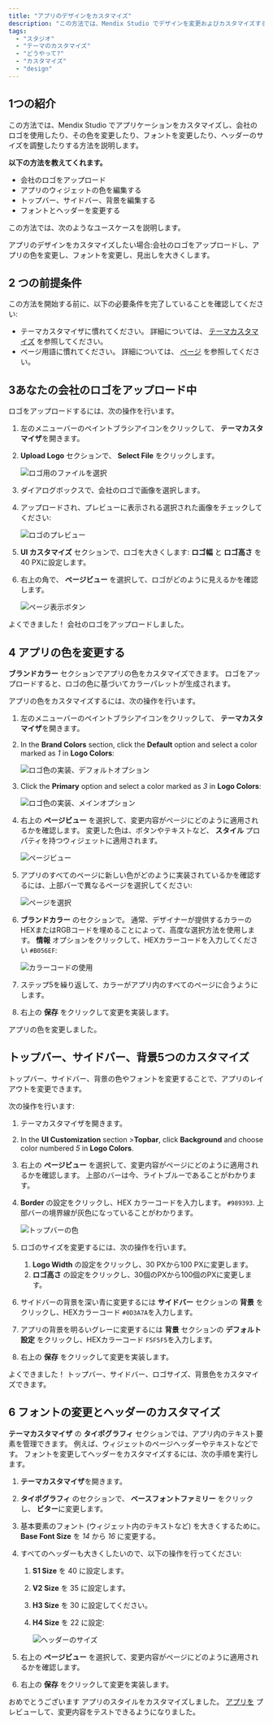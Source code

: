 ```yaml
---
title: "アプリのデザインをカスタマイズ"
description: "この方法では、Mendix Studio でデザインを変更およびカスタマイズする方法を説明します。"
tags:
  - "スタジオ"
  - "テーマのカスタマイズ"
  - "どうやって?"
  - "カスタマイズ"
  - "design"
---
```


## 1つの紹介

この方法では、Mendix Studio でアプリケーションをカスタマイズし、会社のロゴを使用したり、その色を変更したり、フォントを変更したり、ヘッダーのサイズを調整したりする方法を説明します。

**以下の方法を教えてくれます。**

* 会社のロゴをアップロード
* アプリのウィジェットの色を編集する
* トップバー、サイドバー、背景を編集する
* フォントとヘッダーを変更する

この方法では、次のようなユースケースを説明します。

アプリのデザインをカスタマイズしたい場合:会社のロゴをアップロードし、アプリの色を変更し、フォントを変更し、見出しを大きくします。

## 2 つの前提条件

この方法を開始する前に、以下の必要条件を完了していることを確認してください:

* テーマカスタマイザに慣れてください。 詳細については、 [テーマカスタマイズ](/studio/theme-customizer) を参照してください。
* ページ用語に慣れてください。 詳細については、 [ページ](/studio/page-editor) を参照してください。

## 3あなたの会社のロゴをアップロード中

ロゴをアップロードするには、次の操作を行います。

1. 左のメニューバーのペイントブラシアイコンをクリックして、 **テーマカスタマイザ**を開きます。

2. **Upload Logo** セクションで、 **Select File** をクリックします。

    ![ロゴ用のファイルを選択](attachments/theme-customizer-how-to-customize-design/select-logo.png)

3. ダイアログボックスで、会社のロゴで画像を選択します。

4. アップロードされ、プレビューに表示される選択された画像をチェックしてください:

    ![ロゴのプレビュー](attachments/theme-customizer-how-to-customize-design/logo-preview.png)

5. **UI カスタマイズ** セクションで、ロゴを大きくします: **ロゴ幅** と **ロゴ高さ** を 40 PXに設定します。

6. 右上の角で、 **ページビュー** を選択して、ロゴがどのように見えるかを確認します。

    ![ページ表示ボタン](attachments/theme-customizer-how-to-customize-design/page-view-button.png)

よくできました！ 会社のロゴをアップロードしました。

## 4 アプリの色を変更する

**ブランドカラー** セクションでアプリの色をカスタマイズできます。 ロゴをアップロードすると、ロゴの色に基づいてカラーパレットが生成されます。

アプリの色をカスタマイズするには、次の操作を行います。

1. 左のメニューバーのペイントブラシアイコンをクリックして、 **テーマカスタマイザ**を開きます。

2. In the **Brand Colors** section, click the **Default** option and select a color marked as *1* in **Logo Colors**:

    ![ロゴ色の実装、デフォルトオプション](attachments/theme-customizer-how-to-customize-design/implementing-logo-colors-default.png)

3. Click the **Primary** option and select a color marked as *3* in **Logo Colors**:

    ![ロゴ色の実装、メインオプション](attachments/theme-customizer-how-to-customize-design/implementing-logo-colors-primary.png)

4. 右上の **ページビュー** を選択して、変更内容がページにどのように適用されるかを確認します。 変更した色は、ボタンやテキストなど、 **スタイル** プロパティを持つウィジェットに適用されます。

    ![ページビュー](attachments/theme-customizer-how-to-customize-design/page-view.png)

5. アプリのすべてのページに新しい色がどのように実装されているかを確認するには、上部バーで異なるページを選択してください:

    ![ページを選択](attachments/theme-customizer-how-to-customize-design/selecting-pages.png)

6. **ブランドカラー** のセクションで。 通常、デザイナーが提供するカラーのHEXまたはRGBコードを埋めることによって、高度な選択方法を使用します。 **情報** オプションをクリックして、HEXカラーコードを入力してください `#B056EF`:

    ![カラーコードの使用](attachments/theme-customizer-how-to-customize-design/hex-color-code.png)

7. ステップ5を繰り返して、カラーがアプリ内のすべてのページに合うようにします。

8. 右上の **保存** をクリックして変更を実装します。

アプリの色を変更しました。

## トップバー、サイドバー、背景5つのカスタマイズ

トップバー、サイドバー、背景の色やフォントを変更することで、アプリのレイアウトを変更できます。

次の操作を行います:

1.  テーマカスタマイザを開きます。

2.  In the **UI Customization** section >**Topbar**, click **Background** and choose color numbered *5* in **Logo Colors**.

3.  右上の **ページビュー** を選択して、変更内容がページにどのように適用されるかを確認します。 上部のバーは今、ライトブルーであることがわかります。

4. **Border** の設定をクリックし、HEX カラーコードを入力します。 `#989393`. 上部バーの境界線が灰色になっていることがわかります。

    ![トップバーの色](attachments/theme-customizer-how-to-customize-design/topbar-colors.png)

5.  ロゴのサイズを変更するには、次の操作を行います。

    1. **Logo Width** の設定をクリックし、30 PXから100 PXに変更します。
    2.  **ロゴ高さ** の設定をクリックし、30個のPXから100個のPXに変更します。

6. サイドバーの背景を深い青に変更するには **サイドバー** セクションの **背景** をクリックし、HEXカラーコード `#0D3A7A`を入力します。

7. アプリの背景を明るいグレーに変更するには **背景** セクションの **デフォルト設定** をクリックし、HEXカラーコード `F5F5F5`を入力します。

8. 右上の **保存** をクリックして変更を実装します。

よくできました！ トップバー、サイドバー、ロゴサイズ、背景色をカスタマイズできます。

## 6 フォントの変更とヘッダーのカスタマイズ

**テーマカスタマイザ** の **タイポグラフィ** セクションでは、アプリ内のテキスト要素を管理できます。 例えば、ウィジェットのページヘッダーやテキストなどです。 フォントを変更してヘッダーをカスタマイズするには、次の手順を実行します。

1. **テーマカスタマイザ**を開きます。

2. **タイポグラフィ** のセクションで、 **ベースフォントファミリー** をクリックし、 **ビター**に変更します。

3. 基本要素のフォント (ウィジェット内のテキストなど) を大きくするために。 **Base Font Size** を *14* から *16* に変更する。

4.  すべてのヘッダーも大きくしたいので、以下の操作を行ってください:

    1. **S1 Size** を 40 に設定します。

    2. **V2 Size** を 35 に設定します。

    3. **H3 Size** を 30 に設定してください。

    4. **H4 Size** を 22 に設定:

        ![ヘッダーのサイズ](attachments/theme-customizer-how-to-customize-design/header-size.png)

5. 右上の **ページビュー** を選択して、変更内容がページにどのように適用されるかを確認します。

6. 右上の **保存** をクリックして変更を実装します。

おめでとうございます アプリのスタイルをカスタマイズしました。 [アプリを](/studio/publishing-app) プレビューして、変更内容をテストできるようになりました。  